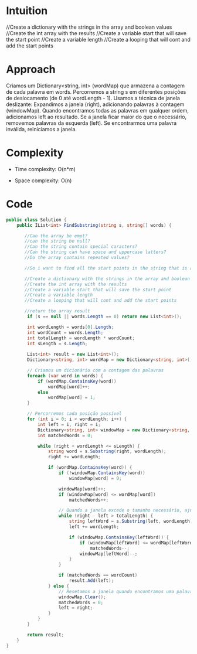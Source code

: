 # Intuition
//Create a dictionary with the strings in the array and boolean values
       //Create the int array with the results
       //Create a variable start that will save the start point
       //Create a variable length 
       //Create a looping that will cont and add the start points

# Approach
Criamos um Dictionary<string, int> (wordMap) que armazena a contagem de cada palavra em words.
Percorremos a string s em diferentes posições de deslocamento (de 0 até wordLength - 1).
Usamos a técnica de janela deslizante:
Expandimos a janela (right), adicionando palavras à contagem (windowMap).
Quando encontramos todas as palavras em qualquer ordem, adicionamos left ao resultado.
Se a janela ficar maior do que o necessário, removemos palavras da esquerda (left).
Se encontrarmos uma palavra inválida, reiniciamos a janela.

# Complexity
- Time complexity: O(n*m)

- Space complexity: O(n)

# Code
```csharp []
public class Solution {
    public IList<int> FindSubstring(string s, string[] words) {

       //Can the array be empt?
       //can the string be null?
       //Can the string contain special caracters?
       //Can the string can have space and uppercase latters?
       //Do the array contains repeated values?

       //So i want to find all the start points in the string that is all strings in the array are concatenated

       //Create a dictionary with the strings in the array and boolean values
       //Create the int array with the results
       //Create a variable start that will save the start point
       //Create a variable length 
       //Create a looping that will cont and add the start points

       //return the array result
        if (s == null || words.Length == 0) return new List<int>();

        int wordLength = words[0].Length;
        int wordCount = words.Length;
        int totalLength = wordLength * wordCount;
        int sLength = s.Length;
        
        List<int> result = new List<int>();
        Dictionary<string, int> wordMap = new Dictionary<string, int>();

        // Criamos um dicionário com a contagem das palavras
        foreach (var word in words) {
            if (wordMap.ContainsKey(word))
                wordMap[word]++;
            else
                wordMap[word] = 1;
        }

        // Percorremos cada posição possível
        for (int i = 0; i < wordLength; i++) {
            int left = i, right = i;
            Dictionary<string, int> windowMap = new Dictionary<string, int>();
            int matchedWords = 0;

            while (right + wordLength <= sLength) {
                string word = s.Substring(right, wordLength);
                right += wordLength;

                if (wordMap.ContainsKey(word)) {
                    if (!windowMap.ContainsKey(word)) 
                        windowMap[word] = 0;

                    windowMap[word]++;
                    if (windowMap[word] <= wordMap[word]) 
                        matchedWords++;

                    // Quando a janela excede o tamanho necessário, ajustamos
                    while (right - left > totalLength) {
                        string leftWord = s.Substring(left, wordLength);
                        left += wordLength;

                        if (windowMap.ContainsKey(leftWord)) {
                            if (windowMap[leftWord] <= wordMap[leftWord]) 
                                matchedWords--;
                            windowMap[leftWord]--;
                        }
                    }

                    if (matchedWords == wordCount) 
                        result.Add(left);
                } else {
                    // Resetamos a janela quando encontramos uma palavra inválida
                    windowMap.Clear();
                    matchedWords = 0;
                    left = right;
                }
            }
        }

        return result;
    }
}
```
